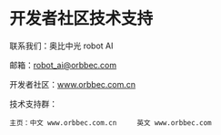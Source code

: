 # 开发者社区技术支持

联系我们：奥比中光 robot AI

邮箱：robot_ai@orbbec.com

开发者社区：www.orbbec.com.cn

技术支持群：

```
主页：中文 www.orbbec.com.cn     英文 www.orbbec.com




```

